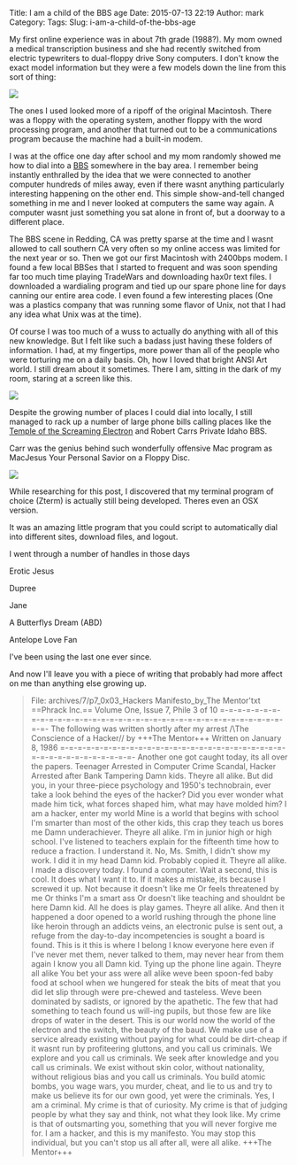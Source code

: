 Title: I am a child of the BBS age
Date: 2015-07-13 22:19
Author: mark
Category: 
Tags: 
Slug: i-am-a-child-of-the-bbs-age

My first online experience was in about 7th grade (1988?). My mom owned a medical transcription business and she had recently switched from electric typewriters to dual-floppy drive Sony computers. I don't know the exact model information but they were a few models down the line from this sort of thing:

<img src="https://d262ilb51hltx0.cloudfront.net/max/800/1*PEIgcT2_I1AOsixCx1vEDA.gif" />

The ones I used looked more of a ripoff of the original Macintosh. There was a floppy with the operating system, another floppy with the word processing program, and another that turned out to be a communications program because the machine had a built-in modem.

I was at the office one day after school and my mom randomly showed me how to dial into a [BBS](http://en.wikipedia.org/wiki/Bulletin_board_system) somewhere in the bay area. I remember being instantly enthralled by the idea that we were connected to another computer hundreds of miles away, even if there wasnt anything particularly interesting happening on the other end. This simple show-and-tell changed something in me and I never looked at computers the same way again. A computer wasnt just something you sat alone in front of, but a doorway to a different place.

The BBS scene in Redding, CA was pretty sparse at the time and I wasnt allowed to call southern CA very often so my online access was limited for the next year or so. Then we got our first Macintosh with 2400bps modem. I found a few local BBSes that I started to frequent and was soon spending far too much time playing TradeWars and downloading hax0r text files. I downloaded a wardialing program and tied up our spare phone line for days canning our entire area code. I even found a few interesting places (One was a plastics company that was running some flavor of Unix, not that I had any idea what Unix was at the time).

Of course I was too much of a wuss to actually do anything with all of this new knowledge. But I felt like such a badass just having these folders of information. I had, at my fingertips, more power than all of the people who were torturing me on a daily basis. Oh, how I loved that bright ANSI Art world. I still dream about it sometimes. There I am, sitting in the dark of my room, staring at a screen like this.

<img src="https://d262ilb51hltx0.cloudfront.net/max/800/1*Z0SozL4qzdc2jo8jLohKXw.jpeg" />

Despite the growing number of places I could dial into locally, I still managed to rack up a number of large phone bills calling places like the [Temple of the Screaming Electron](ht[tp://en.wikip](http://www.lamprey-systems.com/)edia.org/wiki/Totse) and Robert Carrs Private Idaho BBS.

Carr was the genius behind such wonderfully offensive Mac program as MacJesus  Your Personal Savior on a Floppy Disc.

<img src="https://d262ilb51hltx0.cloudfront.net/max/800/1*_v4IHN7XU2zIU1cgbDY0Pg.gif" />

While researching for this post, I discovered that my terminal program of choice (Zterm) is actually still being developed. Theres even an OSX version.

It was an amazing little program that you could script to automatically dial into different sites, download files, and logout.

I went through a number of handles in those days

Erotic Jesus

Dupree

Jane

A Butterflys Dream (ABD)

Antelope Love Fan

I've been using the last one ever since.

And now I'll leave you with a piece of writing that probably had more affect on me than anything else growing up.

> File: archives/7/p7_0x03_Hackers Manifesto_by_The Mentor'txt
> ==Phrack Inc.==
> Volume One, Issue 7, Phile 3 of 10
> =-=-=-=-=-=-=-=-=-=-=-=-=-=-=-=-=-=-=-=-=-=-=-=-=-=-=-=-=-=-=-=-=-=-=-=-=-=-
> The following was written shortly after my arrest
> \/\The Conscience of a Hacker/\/
> by
> +++The Mentor+++
> Written on January 8, 1986
> =-=-=-=-=-=-=-=-=-=-=-=-=-=-=-=-=-=-=-=-=-=-=-=-=-=-=-=-=-=-=-=-=-=-=-=-=-=-
> Another one got caught today, its all over the papers. Teenager
> Arrested in Computer Crime Scandal, Hacker Arrested after Bank Tampering
> Damn kids. Theyre all alike.
> But did you, in your three-piece psychology and 1950's technobrain, ever take a look behind the eyes of the hacker? Did you ever wonder what made him tick, what forces shaped him, what may have molded him?
> I am a hacker, enter my world
> Mine is a world that begins with school I'm smarter than most of the other kids, this crap they teach us bores me
> Damn underachiever. Theyre all alike.
> I'm in junior high or high school. I've listened to teachers explain for the fifteenth time how to reduce a fraction. I understand it. No, Ms. Smith, I didn't show my work. I did it in my head
> Damn kid. Probably copied it. Theyre all alike.
> I made a discovery today. I found a computer. Wait a second, this is cool. It does what I want it to. If it makes a mistake, its because I screwed it up. Not because it doesn't like me
> Or feels threatened by me
> Or thinks I'm a smart ass
> Or doesn't like teaching and shouldnt be here
> Damn kid. All he does is play games. Theyre all alike.
> And then it happened a door opened to a world rushing through the phone line like heroin through an addicts veins, an electronic pulse is sent out, a refuge from the day-to-day incompetencies is sought a board is found.
> This is it this is where I belong
> I know everyone here even if I've never met them, never talked to them, may never hear from them again I know you all
> Damn kid. Tying up the phone line again. Theyre all alike
> You bet your ass were all alike weve been spoon-fed baby food at school when we hungered for steak the bits of meat that you did let slip through were pre-chewed and tasteless. Weve been dominated by sadists, or ignored by the apathetic. The few that had something to teach found us will-ing pupils, but those few are like drops of water in the desert.
> This is our world now the world of the electron and the switch, the beauty of the baud. We make use of a service already existing without paying for what could be dirt-cheap if it wasnt run by profiteering gluttons, and you call us criminals. We explore and you call us criminals. We seek after knowledge and you call us criminals. We exist without skin color, without nationality, without religious bias and you call us criminals.
> You build atomic bombs, you wage wars, you murder, cheat, and lie to us and try to make us believe its for our own good, yet were the criminals.
> Yes, I am a criminal. My crime is that of curiosity. My crime is that of judging people by what they say and think, not what they look like.
> My crime is that of outsmarting you, something that you will never forgive me for.
> I am a hacker, and this is my manifesto. You may stop this individual, but you can't stop us all after all, were all alike.
> +++The Mentor+++

